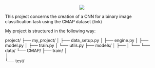 

<p align="center">
    <img src=https://github.com/user-attachments/assets/b857a1be-c4ff-4ace-9008-5eb6debe439e\>
</p>




This project concerns the creation of a CNN for a binary image classification task using the CMAP dataset (link) 











My project is structured in the following way:

project/
├── my_project/
│   ├── data_setup.py
│   ├── engine.py
│   ├── model.py
│   ├── train.py
│   └── utils.py
├── models/
│   ├── 
│   └── 
└── data/
    └── CMAP/
        ├── train/
        │      
        │   
        └── test/
